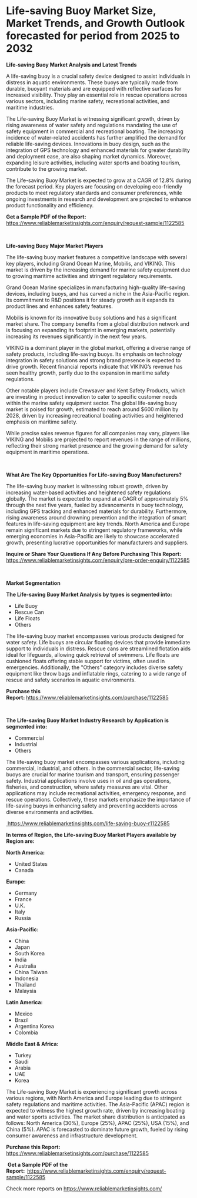 <p><h1>Life-saving Buoy Market Size, Market Trends, and Growth Outlook forecasted for period from 2025 to 2032</h1></p><p><strong>Life-saving Buoy Market Analysis and Latest Trends</strong></p>
<p><p>A life-saving buoy is a crucial safety device designed to assist individuals in distress in aquatic environments. These buoys are typically made from durable, buoyant materials and are equipped with reflective surfaces for increased visibility. They play an essential role in rescue operations across various sectors, including marine safety, recreational activities, and maritime industries.</p><p>The Life-saving Buoy Market is witnessing significant growth, driven by rising awareness of water safety and regulations mandating the use of safety equipment in commercial and recreational boating. The increasing incidence of water-related accidents has further amplified the demand for reliable life-saving devices. Innovations in buoy design, such as the integration of GPS technology and enhanced materials for greater durability and deployment ease, are also shaping market dynamics. Moreover, expanding leisure activities, including water sports and boating tourism, contribute to the growing market.</p><p>The Life-saving Buoy Market is expected to grow at a CAGR of 12.8% during the forecast period. Key players are focusing on developing eco-friendly products to meet regulatory standards and consumer preferences, while ongoing investments in research and development are projected to enhance product functionality and efficiency.</p></p>
<p><strong>Get a Sample PDF of the Report:&nbsp;</strong> <a href="https://www.reliablemarketinsights.com/enquiry/request-sample/1122585?utm_campaign=3361&utm_medium=2&utm_source=Github&utm_content=ia&utm_term=06042025&utm_id=life-saving-buoy">https://www.reliablemarketinsights.com/enquiry/request-sample/1122585</a></p>
<p>&nbsp;</p>
<p><strong>Life-saving Buoy Major Market Players</strong></p>
<p><p>The life-saving buoy market features a competitive landscape with several key players, including Grand Ocean Marine, Mobilis, and VIKING. This market is driven by the increasing demand for marine safety equipment due to growing maritime activities and stringent regulatory requirements.</p><p>Grand Ocean Marine specializes in manufacturing high-quality life-saving devices, including buoys, and has carved a niche in the Asia-Pacific region. Its commitment to R&D positions it for steady growth as it expands its product lines and enhances safety features.</p><p>Mobilis is known for its innovative buoy solutions and has a significant market share. The company benefits from a global distribution network and is focusing on expanding its footprint in emerging markets, potentially increasing its revenues significantly in the next few years.</p><p>VIKING is a dominant player in the global market, offering a diverse range of safety products, including life-saving buoys. Its emphasis on technology integration in safety solutions and strong brand presence is expected to drive growth. Recent financial reports indicate that VIKING’s revenue has seen healthy growth, partly due to the expansion in maritime safety regulations.</p><p>Other notable players include Crewsaver and Kent Safety Products, which are investing in product innovation to cater to specific customer needs within the marine safety equipment sector. The global life-saving buoy market is poised for growth, estimated to reach around $600 million by 2028, driven by increasing recreational boating activities and heightened emphasis on maritime safety. </p><p>While precise sales revenue figures for all companies may vary, players like VIKING and Mobilis are projected to report revenues in the range of millions, reflecting their strong market presence and the growing demand for safety equipment in maritime operations.</p></p>
<p>&nbsp;</p>
<p><strong>What Are The Key Opportunities For Life-saving Buoy Manufacturers?</strong></p>
<p><p>The life-saving buoy market is witnessing robust growth, driven by increasing water-based activities and heightened safety regulations globally. The market is expected to expand at a CAGR of approximately 5% through the next five years, fueled by advancements in buoy technology, including GPS tracking and enhanced materials for durability. Furthermore, rising awareness around drowning prevention and the integration of smart features in life-saving equipment are key trends. North America and Europe remain significant markets due to stringent regulatory frameworks, while emerging economies in Asia-Pacific are likely to showcase accelerated growth, presenting lucrative opportunities for manufacturers and suppliers.</p></p>
<p><strong>Inquire or Share Your Questions If Any Before Purchasing This Report:</strong> <a href="https://www.reliablemarketinsights.com/enquiry/pre-order-enquiry/1122585?utm_campaign=3361&utm_medium=2&utm_source=Github&utm_content=ia&utm_term=06042025&utm_id=life-saving-buoy">https://www.reliablemarketinsights.com/enquiry/pre-order-enquiry/1122585</a></p>
<p>&nbsp;</p>
<p><strong>Market Segmentation</strong></p>
<p><strong>The Life-saving Buoy Market Analysis by types is segmented into:</strong></p>
<p><ul><li>Life Buoy</li><li>Rescue Can</li><li>Life Floats</li><li>Others</li></ul></p>
<p><p>The life-saving buoy market encompasses various products designed for water safety. Life buoys are circular floating devices that provide immediate support to individuals in distress. Rescue cans are streamlined flotation aids ideal for lifeguards, allowing quick retrieval of swimmers. Life floats are cushioned floats offering stable support for victims, often used in emergencies. Additionally, the "Others" category includes diverse safety equipment like throw bags and inflatable rings, catering to a wide range of rescue and safety scenarios in aquatic environments.</p></p>
<p><strong>Purchase this Report:&nbsp;</strong><a href="https://www.reliablemarketinsights.com/purchase/1122585?utm_campaign=3361&utm_medium=2&utm_source=Github&utm_content=ia&utm_term=06042025&utm_id=life-saving-buoy">https://www.reliablemarketinsights.com/purchase/1122585</a></p>
<p>&nbsp;</p>
<p><strong>The Life-saving Buoy Market Industry Research by Application is segmented into:</strong></p>
<p><ul><li>Commercial</li><li>Industrial</li><li>Others</li></ul></p>
<p><p>The life-saving buoy market encompasses various applications, including commercial, industrial, and others. In the commercial sector, life-saving buoys are crucial for marine tourism and transport, ensuring passenger safety. Industrial applications involve uses in oil and gas operations, fisheries, and construction, where safety measures are vital. Other applications may include recreational activities, emergency response, and rescue operations. Collectively, these markets emphasize the importance of life-saving buoys in enhancing safety and preventing accidents across diverse environments and activities.</p></p>
<p><a href="https://www.reliablemarketinsights.com/life-saving-buoy-r1122585?utm_campaign=3361&utm_medium=2&utm_source=Github&utm_content=ia&utm_term=06042025&utm_id=life-saving-buoy">&nbsp;https://www.reliablemarketinsights.com/life-saving-buoy-r1122585</a></p>
<p><strong>In terms of Region, the Life-saving Buoy Market Players available by Region are:</strong></p>
<p>
    <p> <strong> North America: </strong>
        <ul>
            <li>United States</li>
            <li>Canada</li>
        </ul>
        </p> 
    <p> <strong> Europe: </strong>
        <ul>
            <li>Germany</li>
            <li>France</li>
            <li>U.K.</li>
            <li>Italy</li>
            <li>Russia</li>
        </ul>
        </p> 
    <p> <strong> Asia-Pacific: </strong>
        <ul>
            <li>China</li>
            <li>Japan</li>
            <li>South Korea</li>
            <li>India</li>
            <li>Australia</li>
            <li>China Taiwan</li>
            <li>Indonesia</li>
            <li>Thailand</li>
            <li>Malaysia</li>
        </ul>
        </p> 
    <p> <strong> Latin America: </strong>
        <ul>
            <li>Mexico</li>
            <li>Brazil</li>
            <li>Argentina Korea</li>
            <li>Colombia</li>
        </ul>
        </p> 
    <p> <strong> Middle East & Africa: </strong>
        <ul>
            <li>Turkey</li>
            <li>Saudi</li>
            <li>Arabia</li>
            <li>UAE</li>
            <li>Korea</li>
        </ul>
    </p>
    </p>
<p><p>The Life-saving Buoy Market is experiencing significant growth across various regions, with North America and Europe leading due to stringent safety regulations and maritime activities. The Asia-Pacific (APAC) region is expected to witness the highest growth rate, driven by increasing boating and water sports activities. The market share distribution is anticipated as follows: North America (30%), Europe (25%), APAC (25%), USA (15%), and China (5%). APAC is forecasted to dominate future growth, fueled by rising consumer awareness and infrastructure development.</p></p>
<p><strong>Purchase this Report: </strong><a href="https://www.reliablemarketinsights.com/purchase/1122585?utm_campaign=3361&utm_medium=2&utm_source=Github&utm_content=ia&utm_term=06042025&utm_id=life-saving-buoy">https://www.reliablemarketinsights.com/purchase/1122585</a></p>
<p>&nbsp;<strong>Get a Sample PDF of the Report:&nbsp;&nbsp;</strong><a href="https://www.reliablemarketinsights.com/enquiry/request-sample/1122585?utm_campaign=3361&utm_medium=2&utm_source=Github&utm_content=ia&utm_term=06042025&utm_id=life-saving-buoy">https://www.reliablemarketinsights.com/enquiry/request-sample/1122585</a></p>
<p><strong></strong></p>
<p>Check more reports on <a href="https://www.reliablemarketinsights.com/?utm_campaign=3361&utm_medium=2&utm_source=Github&utm_content=ia&utm_term=06042025&utm_id=life-saving-buoy">https://www.reliablemarketinsights.com/</a></p>
